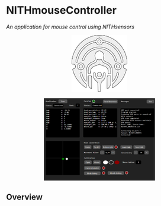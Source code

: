# NITHmouseController
_An application for mouse control using NITHsensors_

<p align="center">
  <img src="https://raw.githubusercontent.com/LIMUNIMI/NITHmouseController/main/NithLogo_White_Trace.png" alt="NITH logo." width="150px"/>
</p>

<p align="center">
  <img src="https://raw.githubusercontent.com/LIMUNIMI/NITHmouseController/refs/heads/main/Readme_Images/GUI.png" width="300px%" />
</p>



## Overview
